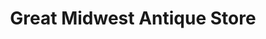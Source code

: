 ---
title: "Great Midwest Antique Store"
url: /eureka/great-midwest-antique-store/
shop: antiques
---